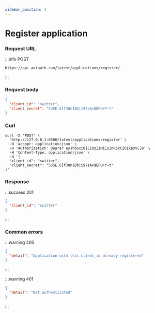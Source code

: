 ```yaml
---
sidebar_position: 1
---
```


# Register application

### Request URL

:::info POST
```
https://api.aviauth.com/latest/applications/register/
```
:::

### Request body

```json
{
  "client_id": "switter",
  "client_secret": "5USE.6]f38n1Bb|i9?sAvQEFU+Y~t"
}
```

### Curl

```
curl -X 'POST' \
  'http://127.0.0.1:8000/latest/applications/register' \
  -H 'accept: application/json' \
  -H 'Authorization: Bearer eyJhbGciOiJIUzI1NiIsInR5cCI6IkpXVCJ9' \
  -H 'Content-Type: application/json' \
  -d '{
  "client_id": "switter",
  "client_secret": "5USE.6]f38n1Bb|i9?sAvQEFU+Y~t"
}'
```

### Response

:::success 201
```json
{
  "client_id": "switter"
}
```
:::


### Common errors

:::warning 400
```json
{
  "detail": "Application with this client_id already registered"
}
```
:::

:::warning 401
```json
{
  "detail": "Not authenticated"
}
```
:::
